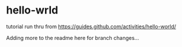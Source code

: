 # hello-wrld
tutorial run thru from https://guides.github.com/activities/hello-world/

Adding more to the readme here for branch changes...

